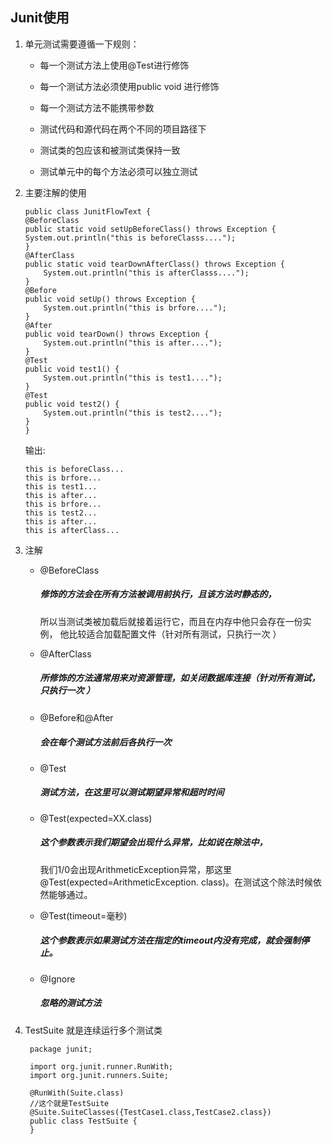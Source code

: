 ## Junit使用
1. 单元测试需要遵循一下规则：
   
   - 每一个测试方法上使用@Test进行修饰
   
   - 每一个测试方法必须使用public void 进行修饰
   
   - 每一个测试方法不能携带参数
   
   - 测试代码和源代码在两个不同的项目路径下
   
   - 测试类的包应该和被测试类保持一致
   
   - 测试单元中的每个方法必须可以独立测试
2. 主要注解的使用
    ```  
    public class JunitFlowText {
	@BeforeClass
	public static void setUpBeforeClass() throws Exception {
	System.out.println("this is beforeClasss....");
	}
	@AfterClass
	public static void tearDownAfterClass() throws Exception {
		System.out.println("this is afterClasss....");
	}
	@Before
	public void setUp() throws Exception {
		System.out.println("this is brfore....");
	}
	@After
	public void tearDown() throws Exception {
		System.out.println("this is after....");
	}
	@Test
	public void test1() {
		System.out.println("this is test1....");
	}
	@Test
	public void test2() {
		System.out.println("this is test2....");
	}
    }
    ```
    输出:
    ```
    this is beforeClass...
    this is brfore...
    this is test1...
    this is after...
    this is brfore...
    this is test2...
    this is after...
    this is afterClass...
    ```
3. 注解
   - @BeforeClass
     ##### 修饰的方法会在所有方法被调用前执行，且该方法时静态的，
     所以当测试类被加载后就接着运行它，而且在内存中他只会存在一份实例，
     他比较适合加载配置文件（针对所有测试，只执行一次 ）
     
   - @AfterClass
     ##### 所修饰的方法通常用来对资源管理，如关闭数据库连接（针对所有测试，只执行一次 ）
     
   - @Before和@After 
     ##### 会在每个测试方法前后各执行一次
    
   - @Test
     ##### 测试方法，在这里可以测试期望异常和超时时间
   - @Test(expected=XX.class)
     ##### 这个参数表示我们期望会出现什么异常，比如说在除法中，
     我们1/0会出现ArithmeticException异常，那这里@Test(expected=ArithmeticException.
     class)。在测试这个除法时候依然能够通过。
   - @Test(timeout=毫秒)
     ##### 这个参数表示如果测试方法在指定的timeout内没有完成，就会强制停止。
   - @Ignore
     ##### 忽略的测试方法  

4. TestSuite
   就是连续运行多个测试类
   ```
    package junit;
     
    import org.junit.runner.RunWith;
    import org.junit.runners.Suite;
     
    @RunWith(Suite.class)
    //这个就是TestSuite
    @Suite.SuiteClasses({TestCase1.class,TestCase2.class})
    public class TestSuite {
    }
   ```